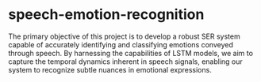 # speech-emotion-recognition
The primary objective of this project is to develop a robust SER system capable of accurately identifying and classifying emotions conveyed through speech. By harnessing the capabilities of LSTM models, we aim to capture the temporal dynamics inherent in speech signals, enabling our system to recognize subtle nuances in emotional expressions. 
